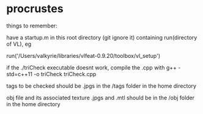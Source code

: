 # procrustes

things to remember: 

have a startup.m in this root directory (git ignore it) containing run(directory of VL), eg

  run('/Users/valkyrie/libraries/vlfeat-0.9.20/toolbox/vl_setup')

if the ./triCheck executable doesnt work, compile the .cpp with g++ -std=c++11  -o triCheck triCheck.cpp

tags to be checked should be .jpgs in the /tags folder in the home directory

obj file and its associated texture .jpgs and .mtl should be in the /obj folder in the home directory
